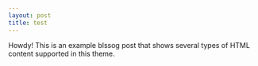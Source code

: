 ```yaml
---
layout: post
title: test
---
```

<div class="messagse">
  Howdy! This is an example blssog post that shows several types of HTML content supported in this theme.
</div>
